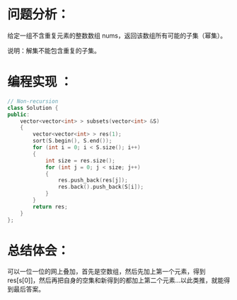 # 问题分析：
给定一组不含重复元素的整数数组 nums，返回该数组所有可能的子集（幂集）。

说明：解集不能包含重复的子集。
# 编程实现 ：
```C++
// Non-recursion
class Solution {
public:
    vector<vector<int> > subsets(vector<int> &S) 
    {
        vector<vector<int> > res(1);
        sort(S.begin(), S.end());
        for (int i = 0; i < S.size(); i++)
        {
            int size = res.size();
            for (int j = 0; j < size; j++)
            {
                res.push_back(res[j]);
                res.back().push_back(S[i]);
            }
        }
        return res;
    }
};
```
# 总结体会：
可以一位一位的网上叠加，首先是空数组，然后先加上第一个元素，得到res[s[0]]，然后再把自身的空集和新得到的都加上第二个元素...以此类推，就能得到最后答案。